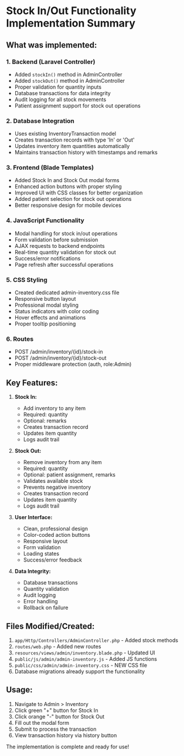 Stock In/Out Functionality Implementation Summary
=====================================================

## What was implemented:

### 1. Backend (Laravel Controller)
- Added `stockIn()` method in AdminController
- Added `stockOut()` method in AdminController
- Proper validation for quantity inputs
- Database transactions for data integrity
- Audit logging for all stock movements
- Patient assignment support for stock out operations

### 2. Database Integration
- Uses existing InventoryTransaction model
- Creates transaction records with type 'In' or 'Out'
- Updates inventory item quantities automatically
- Maintains transaction history with timestamps and remarks

### 3. Frontend (Blade Templates)
- Added Stock In and Stock Out modal forms
- Enhanced action buttons with proper styling
- Improved UI with CSS classes for better organization
- Added patient selection for stock out operations
- Better responsive design for mobile devices

### 4. JavaScript Functionality
- Modal handling for stock in/out operations
- Form validation before submission
- AJAX requests to backend endpoints
- Real-time quantity validation for stock out
- Success/error notifications
- Page refresh after successful operations

### 5. CSS Styling
- Created dedicated admin-inventory.css file
- Responsive button layout
- Professional modal styling
- Status indicators with color coding
- Hover effects and animations
- Proper tooltip positioning

### 6. Routes
- POST /admin/inventory/{id}/stock-in
- POST /admin/inventory/{id}/stock-out
- Proper middleware protection (auth, role:Admin)

## Key Features:

1. **Stock In:**
   - Add inventory to any item
   - Required: quantity
   - Optional: remarks
   - Creates transaction record
   - Updates item quantity
   - Logs audit trail

2. **Stock Out:**
   - Remove inventory from any item
   - Required: quantity
   - Optional: patient assignment, remarks
   - Validates available stock
   - Prevents negative inventory
   - Creates transaction record
   - Updates item quantity
   - Logs audit trail

3. **User Interface:**
   - Clean, professional design
   - Color-coded action buttons
   - Responsive layout
   - Form validation
   - Loading states
   - Success/error feedback

4. **Data Integrity:**
   - Database transactions
   - Quantity validation
   - Audit logging
   - Error handling
   - Rollback on failure

## Files Modified/Created:

1. `app/Http/Controllers/AdminController.php` - Added stock methods
2. `routes/web.php` - Added new routes
3. `resources/views/admin/inventory.blade.php` - Updated UI
4. `public/js/admin/admin-inventory.js` - Added JS functions
5. `public/css/admin/admin-inventory.css` - NEW CSS file
6. Database migrations already support the functionality

## Usage:
1. Navigate to Admin > Inventory
2. Click green "+" button for Stock In
3. Click orange "-" button for Stock Out
4. Fill out the modal form
5. Submit to process the transaction
6. View transaction history via history button

The implementation is complete and ready for use!
